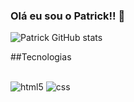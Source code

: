 ### Olá eu sou o Patrick!! 👋

![Patrick GitHub stats](https://github-readme-stats.vercel.app/api?username=Patrick2207&show_icons=true&theme=radical)

##Tecnologias

<div style="display: inline_block"><br/>
<img aling"center" alt="html5" rsc="https://img.shields.io/badge/HTML5-E34F26?style=for-the-badge&logo=html5&logoColor=white"/>
<img aling"center" alt="css" rsc="https://img.shields.io/badge/CSS3-1572B6?style=for-the-badge&logo=css3&logoColor=white"/>
<img aling"center" js" rsc="https://img.shields.io/badge/JavaScript-F7DF1E?style=for-the-badge&logo=javascript&logoColor=black"/>




</div>
